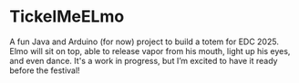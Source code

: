 # TickelMeELmo
A fun Java and Arduino (for now) project to build a totem for EDC 2025. Elmo will sit on top, able to release vapor from his mouth, light up his eyes, and even dance. It's a work in progress, but I’m excited to have it ready before the festival!
